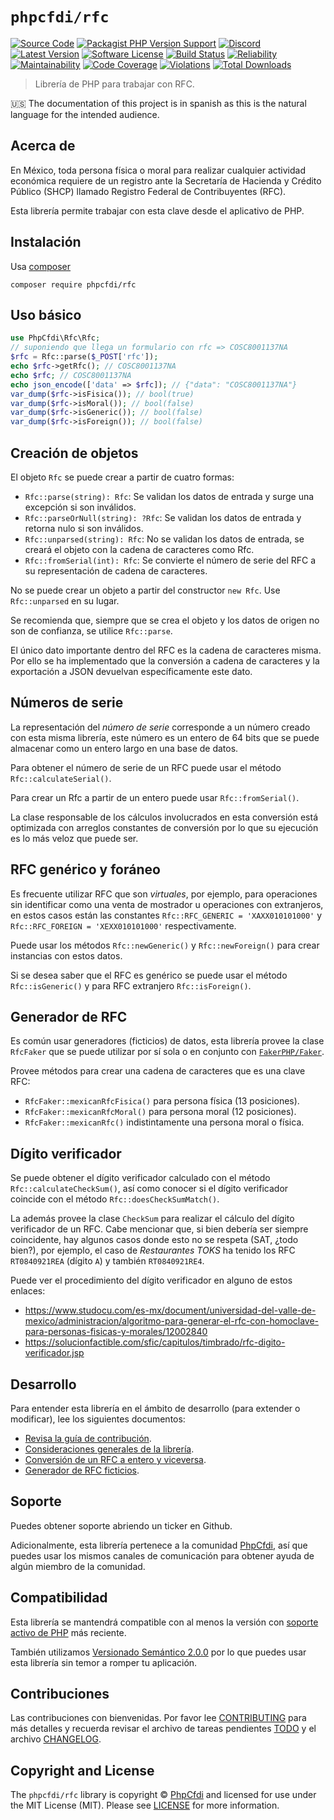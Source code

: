 # `phpcfdi/rfc`

[![Source Code][badge-source]][source]
[![Packagist PHP Version Support][badge-php-version]][php-version]
[![Discord][badge-discord]][discord]
[![Latest Version][badge-release]][release]
[![Software License][badge-license]][license]
[![Build Status][badge-build]][build]
[![Reliability][badge-reliability]][reliability]
[![Maintainability][badge-maintainability]][maintainability]
[![Code Coverage][badge-coverage]][coverage]
[![Violations][badge-violations]][violations]
[![Total Downloads][badge-downloads]][downloads]

> Librería de PHP para trabajar con RFC.

:us: The documentation of this project is in spanish as this is the natural language for the intended audience.

## Acerca de

En México, toda persona física o moral para realizar cualquier actividad económica requiere de un registro
ante la Secretaría de Hacienda y Crédito Público (SHCP) llamado Registro Federal de Contribuyentes (RFC).

Esta librería permite trabajar con esta clave desde el aplicativo de PHP.

## Instalación

Usa [composer](https://getcomposer.org/)

```shell
composer require phpcfdi/rfc
```

## Uso básico

```php
use PhpCfdi\Rfc\Rfc;
// suponiendo que llega un formulario con rfc => COSC8001137NA
$rfc = Rfc::parse($_POST['rfc']);
echo $rfc->getRfc(); // COSC8001137NA
echo $rfc; // COSC8001137NA
echo json_encode(['data' => $rfc]); // {"data": "COSC8001137NA"}
var_dump($rfc->isFisica()); // bool(true)
var_dump($rfc->isMoral()); // bool(false)
var_dump($rfc->isGeneric()); // bool(false)
var_dump($rfc->isForeign()); // bool(false)
```

## Creación de objetos

El objeto `Rfc` se puede crear a partir de cuatro formas:

- `Rfc::parse(string): Rfc`: Se validan los datos de entrada y surge una excepción si son inválidos.
- `Rfc::parseOrNull(string): ?Rfc`: Se validan los datos de entrada y retorna nulo si son inválidos.
- `Rfc::unparsed(string): Rfc`: No se validan los datos de entrada, se creará el objeto con la cadena de caracteres como Rfc.
- `Rfc::fromSerial(int): Rfc`: Se convierte el número de serie del RFC a su representación de cadena de caracteres.

No se puede crear un objeto a partir del constructor `new Rfc`. Use `Rfc::unparsed` en su lugar.

Se recomienda que, siempre que se crea el objeto y los datos de origen no son de confianza, se utilice `Rfc::parse`.

El único dato importante dentro del RFC es la cadena de caracteres misma. Por ello se ha implementado que la conversión
a cadena de caracteres y la exportación a JSON devuelvan específicamente este dato.

## Números de serie

La representación del *número de serie* corresponde a un número creado con esta misma librería,
este número es un entero de 64 bits que se puede almacenar como un entero largo en una base de datos.

Para obtener el número de serie de un RFC puede usar el método `Rfc::calculateSerial()`.

Para crear un Rfc a partir de un entero puede usar `Rfc::fromSerial()`.

La clase responsable de los cálculos involucrados en esta conversión está optimizada con arreglos constantes
de conversión por lo que su ejecución es lo más veloz que puede ser.

## RFC genérico y foráneo

Es frecuente utilizar RFC que son *virtuales*, por ejemplo, para operaciones sin identificar como una
venta de mostrador u operaciones con extranjeros, en estos casos están las constantes
`Rfc::RFC_GENERIC = 'XAXX010101000'` y `Rfc::RFC_FOREIGN = 'XEXX010101000'` respectivamente.

Puede usar los métodos `Rfc::newGeneric()` y `Rfc::newForeign()` para crear instancias con estos datos.

Si se desea saber que el RFC es genérico se puede usar el método `Rfc::isGeneric()` y para RFC extranjero `Rfc::isForeign()`.

## Generador de RFC

Es común usar generadores (ficticios) de datos, esta librería provee la clase `RfcFaker` que se puede utilizar
por sí sola o en conjunto con [`FakerPHP/Faker`](https://github.com/FakerPHP/Faker).

Provee métodos para crear una cadena de caracteres que es una clave RFC:

- `RfcFaker::mexicanRfcFisica()` para persona física (13 posiciones).
- `RfcFaker::mexicanRfcMoral()` para persona moral (12 posiciones).
- `RfcFaker::mexicanRfc()` indistintamente una persona moral o física.

## Dígito verificador

Se puede obtener el dígito verificador calculado con el método `Rfc::calculateCheckSum()`,
así como conocer si el dígito verificador coincide con el método `Rfc::doesCheckSumMatch()`.

La además provee la clase `CheckSum` para realizar el cálculo del dígito verificador de un RFC.
Cabe mencionar que, si bien debería ser siempre coincidente, hay algunos casos donde esto
no se respeta (SAT, ¿todo bien?), por ejemplo, el caso de *Restaurantes TOKS* ha tenido
los RFC `RT0840921REA` (dígito `A`) y también `RT0840921RE4`.

Puede ver el procedimiento del dígito verificador en alguno de estos enlaces:

- <https://www.studocu.com/es-mx/document/universidad-del-valle-de-mexico/administracion/algoritmo-para-generar-el-rfc-con-homoclave-para-personas-fisicas-y-morales/12002840>
- <https://solucionfactible.com/sfic/capitulos/timbrado/rfc-digito-verificador.jsp>

## Desarrollo

Para entender esta librería en el ámbito de desarrollo (para extender o modificar), lee los siguientes documentos:

- [Revisa la guía de contribución][CONTRIBUTING].
- [Consideraciones generales de la librería](develop/Generales.md).
- [Conversión de un RFC a entero y viceversa](develop/ConversionEntero.md).
- [Generador de RFC ficticios](develop/RfcFaker.md).

## Soporte

Puedes obtener soporte abriendo un ticker en Github.

Adicionalmente, esta librería pertenece a la comunidad [PhpCfdi](https://www.phpcfdi.com), así que puedes usar los
mismos canales de comunicación para obtener ayuda de algún miembro de la comunidad.

## Compatibilidad

Esta librería se mantendrá compatible con al menos la versión con
[soporte activo de PHP](https://www.php.net/supported-versions.php) más reciente.

También utilizamos [Versionado Semántico 2.0.0](docs/SEMVER.md) por lo que puedes
usar esta librería sin temor a romper tu aplicación.

## Contribuciones

Las contribuciones con bienvenidas. Por favor lee [CONTRIBUTING][] para más detalles
y recuerda revisar el archivo de tareas pendientes [TODO][] y el archivo [CHANGELOG][].

## Copyright and License

The `phpcfdi/rfc` library is copyright © [PhpCfdi](https://www.phpcfdi.com/)
and licensed for use under the MIT License (MIT). Please see [LICENSE][] for more information.

[contributing]: https://github.com/phpcfdi/rfc/blob/main/CONTRIBUTING.md
[changelog]: https://github.com/phpcfdi/rfc/blob/main/docs/CHANGELOG.md
[todo]: https://github.com/phpcfdi/rfc/blob/main/docs/TODO.md

[source]: https://github.com/phpcfdi/rfc
[php-version]: https://packagist.org/packages/phpcfdi/rfc
[discord]: https://discord.gg/aFGYXvX
[release]: https://github.com/phpcfdi/rfc/releases
[license]: https://github.com/phpcfdi/rfc/blob/main/LICENSE
[build]: https://github.com/phpcfdi/rfc/actions/workflows/build.yml?query=branch:main
[reliability]:https://sonarcloud.io/component_measures?id=phpcfdi_rfc&metric=Reliability
[maintainability]: https://sonarcloud.io/component_measures?id=phpcfdi_rfc&metric=Maintainability
[coverage]: https://sonarcloud.io/component_measures?id=phpcfdi_rfc&metric=Coverage
[violations]: https://sonarcloud.io/project/issues?id=phpcfdi_rfc&resolved=false
[downloads]: https://packagist.org/packages/phpcfdi/rfc

[badge-source]: https://img.shields.io/badge/source-phpcfdi/rfc-blue?logo=github
[badge-discord]: https://img.shields.io/discord/459860554090283019?logo=discord
[badge-php-version]: https://img.shields.io/packagist/php-v/phpcfdi/rfc?logo=php
[badge-release]: https://img.shields.io/github/release/phpcfdi/rfc?logo=git
[badge-license]: https://img.shields.io/github/license/phpcfdi/rfc?logo=open-source-initiative
[badge-build]: https://img.shields.io/github/actions/workflow/status/phpcfdi/rfc/build.yml?branch=main&logo=github-actions
[badge-reliability]: https://sonarcloud.io/api/project_badges/measure?project=phpcfdi_rfc&metric=reliability_rating
[badge-maintainability]: https://sonarcloud.io/api/project_badges/measure?project=phpcfdi_rfc&metric=sqale_rating
[badge-coverage]: https://img.shields.io/sonar/coverage/phpcfdi_rfc/main?logo=sonarcloud&server=https%3A%2F%2Fsonarcloud.io
[badge-violations]: https://img.shields.io/sonar/violations/phpcfdi_rfc/main?format=long&logo=sonarcloud&server=https%3A%2F%2Fsonarcloud.io
[badge-downloads]: https://img.shields.io/packagist/dt/phpcfdi/rfc?logo=packagist

